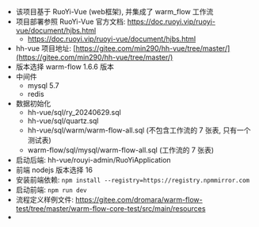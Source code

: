 - 该项目基于 RuoYi-Vue (web框架), 并集成了 warm_flow 工作流
- 项目部署参照 RuoYi-Vue 官方文档: https://doc.ruoyi.vip/ruoyi-vue/document/hjbs.html
	- https://doc.ruoyi.vip/ruoyi-vue/document/hjbs.html
- hh-vue 项目地址: [https://gitee.com/min290/hh-vue/tree/master/](https://gitee.com/min290/hh-vue/tree/master/)
- 版本选择 warm-flow 1.6.6 版本
- 中间件
	- mysql 5.7
	- redis
- 数据初始化
	- hh-vue/sql/ry_20240629.sql
	- hh-vue/sql/quartz.sql
	- hh-vue/sql/warm/warm-flow-all.sql (不包含工作流的 7 张表, 只有一个测试表)
	- warm-flow/sql/mysql/warm-flow-all.sql (工作流的 7 张表)
- 启动后端: hh-vue/rouyi-admin/RuoYiApplication
- 前端 nodejs 版本选择 16
- 安装前端依赖: `npm install --registry=https://registry.npmmirror.com`
- 启动前端: `npm run dev`
- 流程定义样例文件: https://gitee.com/dromara/warm-flow-test/tree/master/warm-flow-core-test/src/main/resources
-